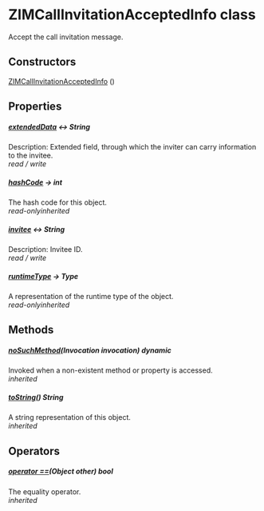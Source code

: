 


# ZIMCallInvitationAcceptedInfo class









<p>Accept the call invitation message.</p>




## Constructors

[ZIMCallInvitationAcceptedInfo](../zego_uikit_prebuilt_live_audio_room/ZIMCallInvitationAcceptedInfo/ZIMCallInvitationAcceptedInfo.md) ()

   


## Properties

##### [extendedData](../zego_uikit_prebuilt_live_audio_room/ZIMCallInvitationAcceptedInfo/extendedData.md) &#8596; String



Description: Extended field, through which the inviter can carry information to the invitee.  
_<span class="feature">read / write</span>_



##### [hashCode](../zego_uikit_prebuilt_live_audio_room/ZIMCallInvitationAcceptedInfo/hashCode.md) &#8594; int



The hash code for this object.  
_<span class="feature">read-only</span><span class="feature">inherited</span>_



##### [invitee](../zego_uikit_prebuilt_live_audio_room/ZIMCallInvitationAcceptedInfo/invitee.md) &#8596; String



Description: Invitee ID.  
_<span class="feature">read / write</span>_



##### [runtimeType](../zego_uikit_prebuilt_live_audio_room/ZIMCallInvitationAcceptedInfo/runtimeType.md) &#8594; Type



A representation of the runtime type of the object.  
_<span class="feature">read-only</span><span class="feature">inherited</span>_





## Methods

##### [noSuchMethod](../zego_uikit_prebuilt_live_audio_room/ZIMCallInvitationAcceptedInfo/noSuchMethod.md)(Invocation invocation) dynamic



Invoked when a non-existent method or property is accessed.  
_<span class="feature">inherited</span>_



##### [toString](../zego_uikit_prebuilt_live_audio_room/ZIMCallInvitationAcceptedInfo/toString.md)() String



A string representation of this object.  
_<span class="feature">inherited</span>_





## Operators

##### [operator ==](../zego_uikit_prebuilt_live_audio_room/ZIMCallInvitationAcceptedInfo/operator_equals.md)(Object other) bool



The equality operator.  
_<span class="feature">inherited</span>_















